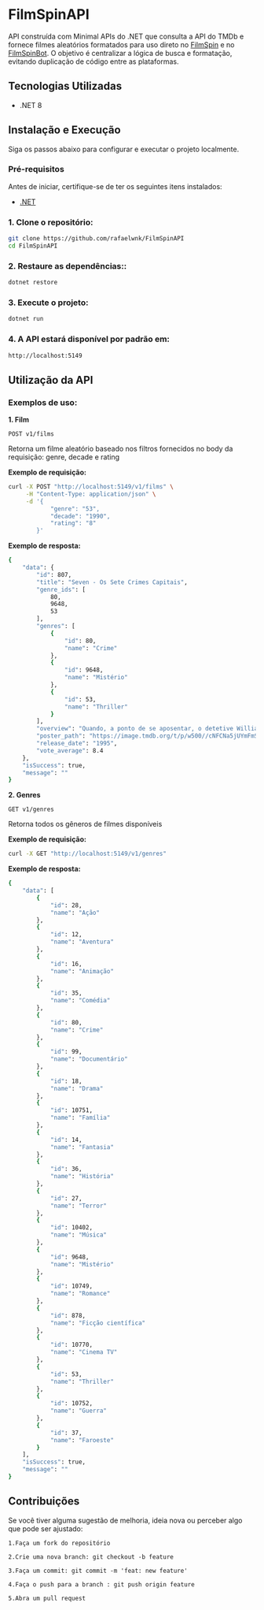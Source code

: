 # FilmSpinAPI

API construída com Minimal APIs do .NET que consulta a API do TMDb e fornece filmes aleatórios formatados para uso direto no [FilmSpin](https://github.com/rafaelwnk/FilmSpin) e no [FilmSpinBot](https://github.com/rafaelwnk/FilmSpinBot). O objetivo é centralizar a lógica de busca e formatação, evitando duplicação de código entre as plataformas.

## Tecnologias Utilizadas

- .NET 8

## Instalação e Execução
Siga os passos abaixo para configurar e executar o projeto localmente.

### Pré-requisitos
Antes de iniciar, certifique-se de ter os seguintes itens instalados:

- [.NET](https://dotnet.microsoft.com/en-us/download)

### 1. Clone o repositório:
```bash
git clone https://github.com/rafaelwnk/FilmSpinAPI
cd FilmSpinAPI
```

### 2. Restaure as dependências::
```bash
dotnet restore
```

### 3. Execute o projeto:
```bash
dotnet run
```

### 4. A API estará disponível por padrão em:
```bash
http://localhost:5149
```

## Utilização da API

### Exemplos de uso:

**1. Film**

`POST v1/films`

Retorna um filme aleatório baseado nos filtros fornecidos no body da requisição: genre, decade e rating

**Exemplo de requisição:**

```bash
curl -X POST "http://localhost:5149/v1/films" \
     -H "Content-Type: application/json" \
     -d '{
            "genre": "53",
            "decade": "1990",
            "rating": "8"
        }'
```

**Exemplo de resposta:**

```bash
{
    "data": {
        "id": 807,
        "title": "Seven - Os Sete Crimes Capitais",
        "genre_ids": [
            80,
            9648,
            53
        ],
        "genres": [
            {
                "id": 80,
                "name": "Crime"
            },
            {
                "id": 9648,
                "name": "Mistério"
            },
            {
                "id": 53,
                "name": "Thriller"
            }
        ],
        "overview": "Quando, a ponto de se aposentar, o detetive William Somerset aborda o último caso com a ajuda do recém-transferido David Mills, eles descobrem uma série de assassinatos. Logo percebem que estão lidando com um assassino que tem como alvo pessoas que ele acredita representar os sete pecados capitais.",
        "poster_path": "https://image.tmdb.org/t/p/w500//cNFCNa5jUYmFmSpCg7dJ3jWd22d.jpg",
        "release_date": "1995",
        "vote_average": 8.4
    },
    "isSuccess": true,
    "message": ""
}
```

**2. Genres**

`GET v1/genres`

Retorna todos os gêneros de filmes disponíveis

**Exemplo de requisição:**

```bash
curl -X GET "http://localhost:5149/v1/genres"
```

**Exemplo de resposta:**

```bash
{
    "data": [
        {
            "id": 28,
            "name": "Ação"
        },
        {
            "id": 12,
            "name": "Aventura"
        },
        {
            "id": 16,
            "name": "Animação"
        },
        {
            "id": 35,
            "name": "Comédia"
        },
        {
            "id": 80,
            "name": "Crime"
        },
        {
            "id": 99,
            "name": "Documentário"
        },
        {
            "id": 18,
            "name": "Drama"
        },
        {
            "id": 10751,
            "name": "Família"
        },
        {
            "id": 14,
            "name": "Fantasia"
        },
        {
            "id": 36,
            "name": "História"
        },
        {
            "id": 27,
            "name": "Terror"
        },
        {
            "id": 10402,
            "name": "Música"
        },
        {
            "id": 9648,
            "name": "Mistério"
        },
        {
            "id": 10749,
            "name": "Romance"
        },
        {
            "id": 878,
            "name": "Ficção científica"
        },
        {
            "id": 10770,
            "name": "Cinema TV"
        },
        {
            "id": 53,
            "name": "Thriller"
        },
        {
            "id": 10752,
            "name": "Guerra"
        },
        {
            "id": 37,
            "name": "Faroeste"
        }
    ],
    "isSuccess": true,
    "message": ""
}
```

## Contribuições

Se você tiver alguma sugestão de melhoria, ideia nova ou perceber algo que pode ser ajustado:

    1.Faça um fork do repositório

    2.Crie uma nova branch: git checkout -b feature

    3.Faça um commit: git commit -m 'feat: new feature'

    4.Faça o push para a branch : git push origin feature

    5.Abra um pull request